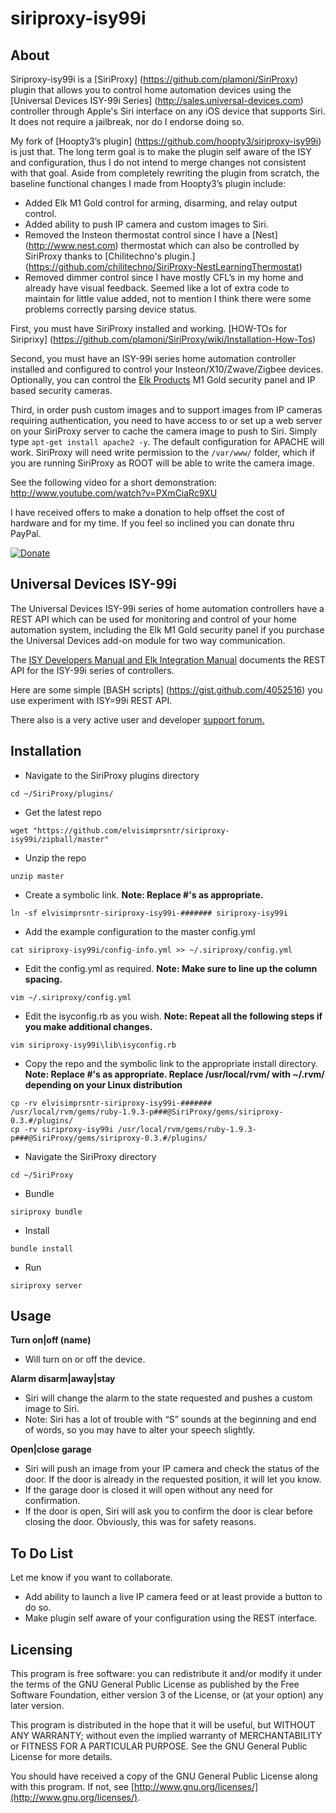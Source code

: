 siriproxy-isy99i
================

About
-----

Siriproxy-isy99i is a [SiriProxy] (https://github.com/plamoni/SiriProxy) plugin that allows you to control home automation devices using the [Universal Devices ISY-99i Series] (http://sales.universal-devices.com) controller through Apple's Siri interface on any iOS device that supports Siri. It does not require a jailbreak, nor do I endorse doing so.   

My fork of [Hoopty3’s plugin] (https://github.com/hoopty3/siriproxy-isy99i) is just that. The long term goal is to make the plugin self aware of the ISY and configuration, thus I do not intend to merge changes not consistent with that goal.  Aside from completely rewriting the plugin from scratch, the baseline functional changes I made from Hoopty3’s plugin include:
- Added Elk M1 Gold control for arming, disarming, and relay output control.
- Added ability to push IP camera and custom images to Siri.     
- Removed the Insteon thermostat control since I have a [Nest] (http://www.nest.com) thermostat which can also be controlled by SiriProxy thanks to [Chilitechno's plugin.] (https://github.com/chilitechno/SiriProxy-NestLearningThermostat)
- Removed dimmer control since I have mostly CFL’s in my home and already have visual feedback.  Seemed like a lot of extra code to maintain for little value added, not to mention I think there were some problems correctly parsing device status.    

First, you must have SiriProxy installed and working.  [HOW-TOs for Siriprixy] (https://github.com/plamoni/SiriProxy/wiki/Installation-How-Tos) 

Second, you must have an ISY-99i series home automation controller installed and configured to control your Insteon/X10/Zwave/Zigbee devices.  Optionally, you can control the [Elk Products](http://www.elkproducts.com) M1 Gold security panel and IP based security cameras.    

Third, in order push custom images and to support images from IP cameras requiring authentication, you need to have access to or set up a web server on your SiriProxy server to cache the camera image to push to Siri.  Simply type `apt-get install apache2 -y`.   The default configuration for APACHE will work.   SiriProxy will need write permission to the `/var/www/` folder, which if you are running SiriProxy as ROOT will be able to write the camera image. 

See the following video for a short demonstration: http://www.youtube.com/watch?v=PXmCiaRc9XU  

I have received offers to make a donation to help offset the cost of hardware and for my time.  If you feel so inclined you can donate thru PayPal.  

[![Donate](https://www.paypalobjects.com/en_US/i/btn/btn_donateCC_LG.gif)](https://www.paypal.com/cgi-bin/webscr?cmd=_s-xclick&hosted_button_id=HQMKLUZY23SEE)


Universal Devices ISY-99i
--------------------------

The Universal Devices ISY-99i series of home automation controllers have a REST API which can be used for monitoring and control of your home automation system, including the Elk M1 Gold security panel if you purchase the Universal Devices add-on module for two way communication.  

The [ISY Developers Manual and Elk Integration Manual](http://www.universal-devices.com/developers/wsdk/) documents the REST API for the ISY-99i series of controllers.

Here are some simple [BASH scripts] (https://gist.github.com/4052516) you use experiment with ISY=99i REST API.    

There also is a very active user and developer [support forum.](http://forum.universal-devices.com)


Installation
------------

- Navigate to the SiriProxy plugins directory  

`cd ~/SiriProxy/plugins/`

- Get the latest repo   

`wget "https://github.com/elvisimprsntr/siriproxy-isy99i/zipball/master"`

- Unzip the repo  

`unzip master`

- Create a symbolic link. **Note: Replace #'s as appropriate.**  

`ln -sf elvisimprsntr-siriproxy-isy99i-####### siriproxy-isy99i`

- Add the example configuration to the master config.yml  

`cat siriproxy-isy99i/config-info.yml >> ~/.siriproxy/config.yml`

- Edit the config.yml as required.     **Note: Make sure to line up the column spacing.**

`vim ~/.siriproxy/config.yml`

- Edit the isyconfig.rb as you wish.  **Note: Repeat all the following steps if you make additional changes.**    

`vim siriproxy-isy99i\lib\isyconfig.rb`

- Copy the repo and the symbolic link to the appropriate install directory.  **Note: Replace #'s as appropriate.  Replace /usr/local/rvm/ with ~/.rvm/ depending on your Linux distribution**     

`cp -rv elvisimprsntr-siriproxy-isy99i-####### /usr/local/rvm/gems/ruby-1.9.3-p###@SiriProxy/gems/siriproxy-0.3.#/plugins/`    
`cp -rv siriproxy-isy99i /usr/local/rvm/gems/ruby-1.9.3-p###@SiriProxy/gems/siriproxy-0.3.#/plugins/`    

- Navigate the SiriProxy directory  

`cd ~/SiriProxy`

- Bundle  

`siriproxy bundle`

- Install  

`bundle install`

- Run  

`siriproxy server`



Usage
-----

**Turn on|off (name)**

- Will turn on or off the device. 

**Alarm disarm|away|stay**

- Siri will change the alarm to the state requested and pushes a custom image to Siri.  
- Note: Siri has a lot of trouble with “S” sounds at the beginning and end of words, so you may have to alter your speech slightly.

**Open|close garage**

- Siri will push an image from your IP camera and check the status of the door.  If the door is already in the requested position, it will let you know.  
- If the garage door is closed it will open without any need for confirmation.
- If the door is open, Siri will ask you to confirm the door is clear before closing the door. Obviously, this was for safety reasons. 


To Do List
----------

Let me know if you want to collaborate.  

- Add ability to launch a live IP camera feed or at least provide a button to do so.
- Make plugin self aware of your configuration using the REST interface.

Licensing
---------

This program is free software: you can redistribute it and/or modify it under the terms of the GNU General Public License as published by the Free Software Foundation, either version 3 of the License, or (at your option) any later version.

This program is distributed in the hope that it will be useful, but WITHOUT ANY WARRANTY; without even the implied warranty of MERCHANTABILITY or FITNESS FOR A PARTICULAR PURPOSE.  See the GNU General Public License for more details.

You should have received a copy of the GNU General Public License along with this program.  If not, see [http://www.gnu.org/licenses/](http://www.gnu.org/licenses/).

